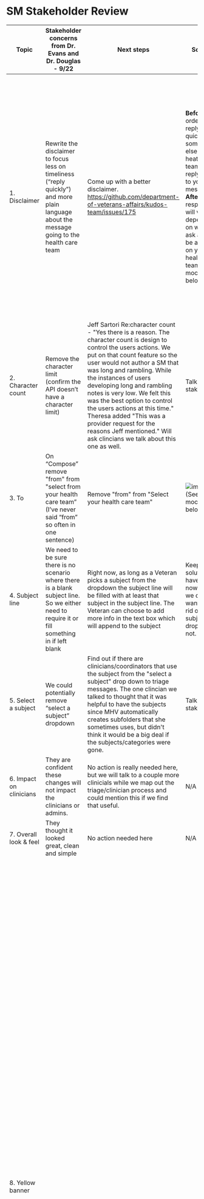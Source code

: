 # SM Stakeholder Review

| Topic | Stakeholder concerns from Dr. Evans and Dr. Douglas - 9/22 | Next steps | Solution | Stakeholder feedback 10/12 | Stakeholder cleared  | 
|---|---|---|---|---|---|
| 1. Disclaimer | Rewrite the disclaimer to focus less on timeliness (“reply quickly”) and more plain language about the message going to the health care team | Come up with a better disclaimer. https://github.com/department-of-veterans-affairs/kudos-team/issues/175 | **Before:** In order to reply back quickly, somebody else on your heath care team may reply back to your messages. **After:** The responder will vary depending on what you ask and may be anyone on your health care team. (see mockup below) | For some reason, I keep tripping over the use of the noun “responder” in Feedback Item 1. It’s fine and I’m not falling on my sword on this one. But I wonder if something like this might resonate more. –“The VA staff member who responds will vary depending on what you ask and may be anyone on your health care team.” |✔️|
| 2. Character count  | Remove the character limit (confirm the API doesn’t have a character limit) | Jeff Sartori Re:character count - "Yes there is a reason. The character count is design to control the users actions. We put on that count feature so the user would not author a SM that was long and rambling. While the instances of users developing long and rambling notes is very low. We felt this was the best option to control the users actions at this time." Theresa added "This was a provider request for the reasons Jeff mentioned." Will ask clincians we talk about this one as well.| Talk to stakeholders | Agree with excluding the character count. |✔️|
| 3. To | On “Compose” remove "from" from "select from your health care team” (I’ve never said “from” so often in one sentence) | Remove "from" from "Select your health care team" |    ![image](https://cloud.githubusercontent.com/assets/103496/18885101/0c7f2426-849f-11e6-9b05-9056471c5879.png) (See larger mock below)   | |✔️|
| 4. Subject line | We need to be sure there is no scenario where there is a blank subject line. So we either need to require it or fill something in if left blank | Right now, as long as a Veteran picks a subject from the dropdown the subject line will be filled with at least that subject in the subject line. The Veteran can choose to add more info in the text box which will append to the subject | Keep the solution we have for now, until we decide if want to get rid of the subject dropdown or not. | |✔️|
| 5. Select a subject | We could potentially remove “select a subject” dropdown | Find out if there are clinicians/coordinators that use the subject from the "select a subject" drop down to triage messages. The one clincian we talked to thought that it was helpful to have the subjects since MHV automatically creates subfolders that she sometimes uses, but didn't think it would be a big deal if the subjects/categories were gone. | Talk to stakeholers |  |✔️|
| 6. Impact on clinicians | They are confident these changes will not impact the clinicians or admins. | No action is really needed here, but we will talk to a couple more clinicials while we map out the triage/clinician process and could mention this if we find that useful.| N/A | N/A |✔️|
| 7. Overall look & feel | They thought it looked great, clean and simple | No action needed here | N/A | N/A |✔️|
| 8. Yellow banner | | | |An apostrophe is needed (provider’s). Further, I think I’d rewrite it to be more prescriptive (working my inner plain English self here). There are really two instructions for action. One instruction if the matter is urgent, another if it is a crisis. So I’d call them out in separate sentences for clarity. Possibility: If this is an urgent matter, please contact your VA health care facility/team by telephone. If this is a crisis situation, please call the Veterans Crisis Line. (I was debating facility vs. team in that sentence above and ended up just putting them both down. If we wanted to simplify, I think I’d go with facility. If its 9pm, the health care team won’t be there to answer the phone, but the call to the facility contact number should roll over to one of the WHEN (weekends, holidays, evenings, nights) call centers to get the person in touch with someone who can help.) |✔️|

## New mockups based on feedback:

####1. Changed the second message to say "The responder will vary depending on what you ask and may be anyone on your health care team."

![image](https://cloud.githubusercontent.com/assets/103496/19127260/1b0eba2e-8af3-11e6-99c4-aaf11465cf31.png)

New change based on 2nd round of feedback: "The VA staff member who responds will vary depending on what you ask and may be anyone on your health care team."
![image](https://cloud.githubusercontent.com/assets/103496/19329917/13d65ab2-9090-11e6-82fd-55e187ef4a0d.png)

####2. Removed character count
![image](https://cloud.githubusercontent.com/assets/103496/19329967/606c5692-9090-11e6-9c10-b4e3530fa4a7.png)

####3. To: Removed "from" from "Select your health care team" 

![image](https://cloud.githubusercontent.com/assets/103496/18885295/fed4fd9a-849f-11e6-8ce9-23a8f8d30f53.png)

####8. Yellow banner
